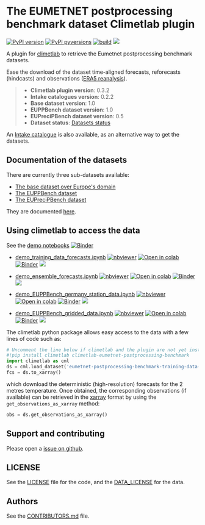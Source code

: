 # The EUMETNET postprocessing benchmark dataset Climetlab plugin

[![PyPI version](https://badge.fury.io/py/climetlab-eumetnet-postprocessing-benchmark.svg)](https://badge.fury.io/py/climetlab-eumetnet-postprocessing-benchmark)
[![PyPI pyversions](https://img.shields.io/pypi/pyversions/climetlab-eumetnet-postprocessing-benchmark.svg)](https://pypi.org/project/climetlab-eumetnet-postprocessing-benchmark/)
[![build](https://github.com/Climdyn/climetlab-eumetnet-postprocessing-benchmark/actions/workflows/check-and-publish.yml/badge.svg?branch=main)](https://github.com/EUPP-benchmark/climetlab-eumetnet-postprocessing-benchmark/actions/workflows/check-and-publish.yml)
[<img src="https://img.shields.io/badge/docs-online-green.svg">](https://eupp-benchmark.github.io/EUPPBench-doc)

A plugin for [climetlab](https://github.com/ecmwf/climetlab) to retrieve the Eumetnet postprocessing benchmark datasets.

Ease the download of the dataset time-aligned forecasts, reforecasts (hindcasts) and observations ([ERA5 reanalysis](https://www.ecmwf.int/en/forecasts/dataset/ecmwf-reanalysis-v5)).

> * **Climetlab plugin version**: 0.3.2
> * **Intake catalogues version**: 0.2.2
> * **Base dataset version**: 1.0
> * **EUPPBench dataset version**: 1.0
> * **EUPreciPBench dataset version**: 0.5
> * **Dataset status**: [Datasets status](https://eupp-benchmark.github.io/EUPPBench-doc/files/datasets_status.html#datasets-status)

An [Intake catalogue](https://github.com/EUPP-benchmark/intake-eumetnet-postprocessing-benchmark) is also available, as an alternative way to get the datasets.

## Documentation of the datasets

There are currently three sub-datasets available:

* [The base dataset over Europe's domain](https://eupp-benchmark.github.io/EUPPBench-doc/files/base_datasets.html)
* [The EUPPBench dataset](https://eupp-benchmark.github.io/EUPPBench-doc/files/EUPPBench_datasets.html)
* [The EUPreciPBench dataset](https://eupp-benchmark.github.io/EUPPBench-doc/files/EUPreciPBench_datasets.html)

They are documented [here](https://eupp-benchmark.github.io/EUPPBench-doc/index.html).

## Using climetlab to access the data

See the [demo notebooks](https://github.com/Climdyn/climetlab-eumetnet-postprocessing-benchmark/tree/main/notebooks)
[![Binder](https://mybinder.org/badge_logo.svg)](https://mybinder.org/v2/gh/Climdyn/climetlab-eumetnet-postprocessing-benchmark/main?urlpath=lab)


- [demo_training_data_forecasts.ipynb](https://github.com/Climdyn/climetlab-eumetnet-postprocessing-benchmark/tree/main/notebooks/demo_training_data_forecasts.ipynb)
  [![nbviewer](https://raw.githubusercontent.com/jupyter/design/master/logos/Badges/nbviewer_badge.svg)](https://nbviewer.jupyter.org/github/Climdyn/climetlab-eumetnet-postprocessing-benchmark/blob/main/notebooks/demo_training_data_forecasts.ipynb)
  [![Open in colab](https://colab.research.google.com/assets/colab-badge.svg)](https://colab.research.google.com/github/Climdyn/climetlab-eumetnet-postprocessing-benchmark/blob/main/notebooks/demo_training_data_forecasts.ipynb)
  [![Binder](https://mybinder.org/badge_logo.svg)](https://mybinder.org/v2/gh/Climdyn/climetlab-eumetnet-postprocessing-benchmark/main?filepath=notebooks/demo_training_data_forecasts.ipynb)
  [<img src="https://deepnote.com/buttons/launch-in-deepnote-small.svg">](https://deepnote.com/launch?name=MyProject&url=https://github.com/Climdyn/climetlab-eumetnet-postprocessing-benchmark/tree/main/notebooks/demo_training_data_forecasts.ipynb)

- [demo_ensemble_forecasts.ipynb](https://github.com/Climdyn/climetlab-eumetnet-postprocessing-benchmark/tree/main/notebooks/demo_ensemble_forecasts.ipynb)
  [![nbviewer](https://raw.githubusercontent.com/jupyter/design/master/logos/Badges/nbviewer_badge.svg)](https://nbviewer.jupyter.org/github/Climdyn/climetlab-eumetnet-postprocessing-benchmark/blob/main/notebooks/demo_ensemble_forecasts.ipynb)
  [![Open in colab](https://colab.research.google.com/assets/colab-badge.svg)](https://colab.research.google.com/github/Climdyn/climetlab-eumetnet-postprocessing-benchmark/blob/main/notebooks/demo_ensemble_forecasts.ipynb)
  [![Binder](https://mybinder.org/badge_logo.svg)](https://mybinder.org/v2/gh/Climdyn/climetlab-eumetnet-postprocessing-benchmark/main?filepath=notebooks/demo_ensemble_forecasts.ipynb)
  [<img src="https://deepnote.com/buttons/launch-in-deepnote-small.svg">](https://deepnote.com/launch?name=MyProject&url=https://github.com/Climdyn/climetlab-eumetnet-postprocessing-benchmark/tree/main/notebooks/demo_ensemble_forecasts.ipynb)

- [demo_EUPPBench_germany_station_data.ipynb](https://github.com/Climdyn/climetlab-eumetnet-postprocessing-benchmark/tree/main/notebooks/demo_EUPPBench_germany_station_data.ipynb)
  [![nbviewer](https://raw.githubusercontent.com/jupyter/design/master/logos/Badges/nbviewer_badge.svg)](https://nbviewer.jupyter.org/github/Climdyn/climetlab-eumetnet-postprocessing-benchmark/blob/main/notebooks/demo_EUPPBench_germany_station_data.ipynb)
  [![Open in colab](https://colab.research.google.com/assets/colab-badge.svg)](https://colab.research.google.com/github/Climdyn/climetlab-eumetnet-postprocessing-benchmark/blob/main/notebooks/demo_EUPPBench_germany_station_data.ipynb)
  [![Binder](https://mybinder.org/badge_logo.svg)](https://mybinder.org/v2/gh/Climdyn/climetlab-eumetnet-postprocessing-benchmark/main?filepath=notebooks/demo_EUPPBench_germany_station_data.ipynb)
  [<img src="https://deepnote.com/buttons/launch-in-deepnote-small.svg">](https://deepnote.com/launch?name=MyProject&url=https://github.com/Climdyn/climetlab-eumetnet-postprocessing-benchmark/tree/main/notebooks/demo_EUPPBench_germany_station_data.ipynb)

- [demo_EUPPBench_gridded_data.ipynb](https://github.com/Climdyn/climetlab-eumetnet-postprocessing-benchmark/tree/main/notebooks/demo_EUPPBench_gridded_data.ipynb)
  [![nbviewer](https://raw.githubusercontent.com/jupyter/design/master/logos/Badges/nbviewer_badge.svg)](https://nbviewer.jupyter.org/github/Climdyn/climetlab-eumetnet-postprocessing-benchmark/blob/main/notebooks/demo_EUPPBench_gridded_data.ipynb)
  [![Open in colab](https://colab.research.google.com/assets/colab-badge.svg)](https://colab.research.google.com/github/Climdyn/climetlab-eumetnet-postprocessing-benchmark/blob/main/notebooks/demo_EUPPBench_gridded_data.ipynb)
  [![Binder](https://mybinder.org/badge_logo.svg)](https://mybinder.org/v2/gh/Climdyn/climetlab-eumetnet-postprocessing-benchmark/main?filepath=notebooks/demo_EUPPBench_gridded_data.ipynb)
  [<img src="https://deepnote.com/buttons/launch-in-deepnote-small.svg">](https://deepnote.com/launch?name=MyProject&url=https://github.com/Climdyn/climetlab-eumetnet-postprocessing-benchmark/tree/main/notebooks/demo_EUPPBench_gridded_data.ipynb)
 
The climetlab python package allows easy access to the data with a few lines of code such as:
``` python
# Uncomment the line below if climetlab and the plugin are not yet installed
#!pip install climetlab climetlab-eumetnet-postprocessing-benchmark
import climetlab as cml
ds = cml.load_dataset('eumetnet-postprocessing-benchmark-training-data-gridded-forecasts-surface', "2017-12-02", "2t", "highres")
fcs = ds.to_xarray()
```
which download the deterministic (high-resolution) forecasts for the 2 metres temperature. 
Once obtained, the corresponding observations (if available) can be retrieved in the [xarray](http://xarray.pydata.org/en/stable/index.html) format by using the `get_observations_as_xarray` method:
``` python
obs = ds.get_observations_as_xarray()
```


## Support and contributing

Please open a [issue on github](https://github.com/EUPP-benchmark/climetlab-eumetnet-postprocessing-benchmark/issues).

## LICENSE

See the [LICENSE](https://github.com/EUPP-benchmark/climetlab-eumetnet-postprocessing-benchmark/blob/main/LICENSE) file for the code, and the [DATA_LICENSE](https://github.com/Climdyn/climetlab-eumetnet-postprocessing-benchmark/blob/main/DATA_LICENSE) for the data.

## Authors

See the [CONTRIBUTORS.md](https://github.com/EUPP-benchmark/climetlab-eumetnet-postprocessing-benchmark/blob/main/CONTRIBUTORS.md) file.
